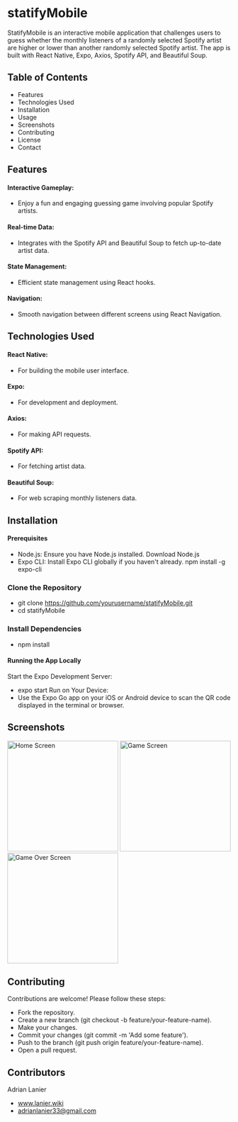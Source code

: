 # statifyMobile

StatifyMobile is an interactive mobile application that challenges users to guess whether the monthly listeners of a randomly selected Spotify artist are higher or lower than another randomly selected Spotify artist. The app is built with React Native, Expo, Axios, Spotify API, and Beautiful Soup.

## Table of Contents
- Features
- Technologies Used
- Installation
- Usage
- Screenshots
- Contributing
- License
- Contact

## Features
#### Interactive Gameplay: 
- Enjoy a fun and engaging guessing game involving popular Spotify artists.
#### Real-time Data: 
- Integrates with the Spotify API and Beautiful Soup to fetch up-to-date artist data.
#### State Management: 
- Efficient state management using React hooks.
#### Navigation: 
- Smooth navigation between different screens using React Navigation.

## Technologies Used
#### React Native: 
- For building the mobile user interface.
#### Expo: 
- For development and deployment.
#### Axios: 
- For making API requests.
#### Spotify API: 
- For fetching artist data.
#### Beautiful Soup:
- For web scraping monthly listeners data.

## Installation
#### Prerequisites
- Node.js: Ensure you have Node.js installed. Download Node.js
- Expo CLI: Install Expo CLI globally if you haven't already. npm install -g expo-cli 

### Clone the Repository
- git clone https://github.com/yourusername/statifyMobile.git
- cd statifyMobile

### Install Dependencies
- npm install

#### Running the App Locally
Start the Expo Development Server:
- expo start
Run on Your Device:
- Use the Expo Go app on your iOS or Android device to scan the QR code displayed in the terminal or browser.

## Screenshots
<img src="https://github.com/user-attachments/assets/99dff070-0e8b-4fa8-8640-db1b6c3d1ad5" alt="Home Screen" width="250"/>
<img src="https://github.com/user-attachments/assets/0d310f10-d0d7-47c0-9fff-c65e77e88866" alt="Game Screen" width="250"/>
<img src="https://github.com/user-attachments/assets/75a2587f-4956-4afe-b272-014c3fe09f1e" alt="Game Over Screen" width="250"/>

## Contributing
Contributions are welcome! Please follow these steps:

- Fork the repository.
- Create a new branch (git checkout -b feature/your-feature-name).
- Make your changes.
- Commit your changes (git commit -m 'Add some feature').
- Push to the branch (git push origin feature/your-feature-name).
- Open a pull request.

## Contributors

Adrian Lanier
- www.lanier.wiki
- adrianlanier33@gmail.com
